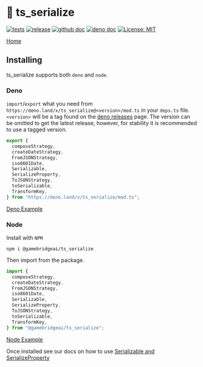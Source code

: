 # 🥣 ts_serialize

[![tests](https://github.com/GameBridgeAI/ts_serialize/workflows/tests/badge.svg)](https://github.com/GameBridgeAI/ts_serialize/workflows/tests/badge.svg)
[![release](https://github.com/GameBridgeAI/ts_serialize/workflows/release/badge.svg)](https://github.com/GameBridgeAI/ts_serialize/workflows/release/badge.svg)
[![github doc](https://img.shields.io/badge/github-doc-5279AA.svg)](https://gamebridgeai.github.io/ts_serialize)
[![deno doc](https://doc.deno.land/badge.svg)](https://doc.deno.land/https/deno.land/x/ts_serialize/mod.ts)
[![License: MIT](https://img.shields.io/badge/License-MIT-yellow.svg)](https://opensource.org/licenses/MIT)

[Home](./index)

## Installing

ts_serialize supports both `deno` and `node`.

### Deno

`import`/`export` what you need from
`https://deno.land/x/ts_serialize@<version>/mod.ts` in your `deps.ts` file.
`<version>` will be a tag found on the
[deno releases](https://deno.land/x/ts_serialize) page. The version can be
omitted to get the latest release, however, for stability it is recommended to
use a tagged version.

```ts
export {
  composeStrategy,
  createDateStrategy,
  FromJSONStrategy,
  iso8601Date,
  Serializable,
  SerializeProperty,
  ToJSONStrategy,
  toSerializable,
  TransformKey,
} from "https://deno.land/x/ts_serialize/mod.ts";
```

[Deno Example](https://github.com/GameBridgeAI/ts_serialize/tree/develops/examples/deno)

### Node

Install with `NPM`

```
npm i @gamebridgeai/ts_serialize
```

Then import from the package.

```ts
import {
  composeStrategy,
  createDateStrategy,
  FromJSONStrategy,
  iso8601Date,
  Serializable,
  SerializeProperty,
  ToJSONStrategy,
  toSerializable,
  TransformKey,
} from "@gamebridgeai/ts_serialize";
```

[Node Example](https://github.com/GameBridgeAI/ts_serialize/tree/develop/examples/node)

Once installed see our docs on how to use
[Serializable and SerializeProperty](./serializable)
